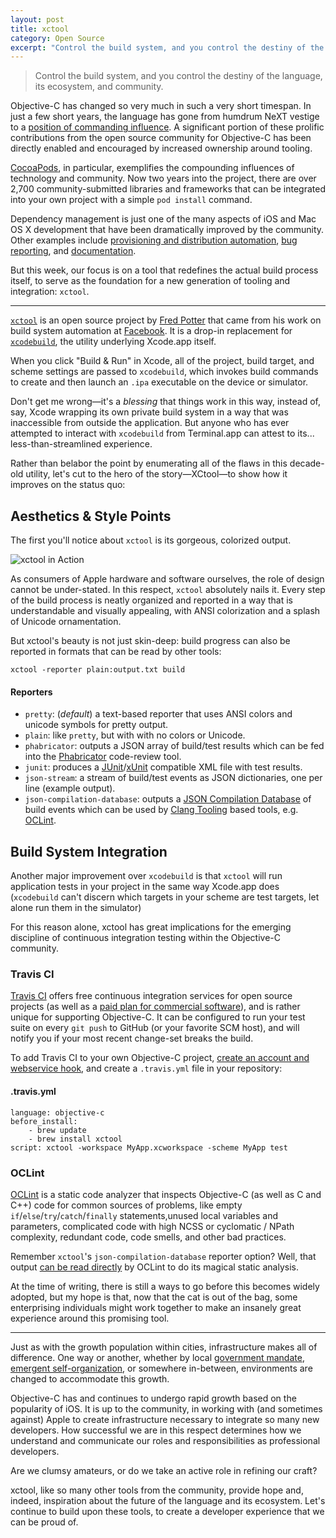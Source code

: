 ```yaml
---
layout: post
title: xctool
category: Open Source
excerpt: "Control the build system, and you control the destiny of the language, its ecosystem, and community."
---
```


> Control the build system, and you control the destiny of the language, its ecosystem, and community.

Objective-C has changed so very much in such a very short timespan. In just a few short years, the language has gone from humdrum NeXT vestige to a [position of commanding influence](http://www.tiobe.com/index.php/content/paperinfo/tpci/index.html). A significant portion of these prolific contributions from the open source community for Objective-C has been directly enabled and encouraged by increased ownership around tooling.

[CocoaPods](http://cocoapods.org), in particular, exemplifies the compounding influences of technology and community. Now two years into the project, there are over 2,700 community-submitted libraries and frameworks that can be integrated into your own project with a simple `pod install` command.

Dependency management is just one of the many aspects of iOS and Mac OS X development that have been dramatically improved by the community. Other examples include [provisioning and distribution automation](http://nomad-cli.com), [bug reporting](http://www.quickradar.com), and [documentation](http://cocoadocs.org).

But this week, our focus is on a tool that redefines the actual build process itself, to serve as the foundation for a new generation of tooling and integration: `xctool`.

* * *

[`xctool`](https://github.com/facebook/xctool) is an open source project by [Fred Potter](https://github.com/fpotter) that came from his work on build system automation at [Facebook](https://github.com/facebook). It is a drop-in replacement for [`xcodebuild`](https://developer.apple.com/library/mac/documentation/Darwin/Reference/ManPages/man1/xcodebuild.1.html), the utility underlying Xcode.app itself.

When you click "Build & Run" in Xcode, all of the project, build target, and scheme settings are passed to `xcodebuild`, which invokes build commands to create and then launch an `.ipa` executable on the device or simulator.

Don't get me wrong—it's a _blessing_ that things work in this way, instead of, say, Xcode wrapping its own private build system in a way that was inaccessible from outside the application. But anyone who has ever attempted to interact with `xcodebuild` from Terminal.app can attest to its... less-than-streamlined experience.

Rather than belabor the point by enumerating all of the flaws in this decade-old utility, let's cut to the hero of the story—XCtool—to show how it improves on the status quo:

## Aesthetics & Style Points

The first you'll notice about `xctool` is its gorgeous, colorized output.

![xctool in Action](http://nshipster.s3.amazonaws.com/xctool-example.gif)

As consumers of Apple hardware and software ourselves, the role of design cannot be under-stated. In this respect, `xctool` absolutely nails it. Every step of the build process is neatly organized and reported in a way that is understandable and visually appealing, with ANSI colorization and a splash of Unicode ornamentation.

But xctool's beauty is not just skin-deep: build progress can also be reported in formats that can be read by other tools:

    xctool -reporter plain:output.txt build

#### Reporters

- `pretty`: (_default_) a text-based reporter that uses ANSI colors and unicode symbols for pretty output.
- `plain`: like `pretty`, but with with no colors or Unicode.
- `phabricator`: outputs a JSON array of build/test results which can be fed into the [Phabricator](http://phabricator.org) code-review tool.
- `junit`: produces a [JUnit](http://junit.org)/[xUnit](http://xunit.codeplex.com) compatible XML file with test results.
- `json-stream`: a stream of build/test events as JSON dictionaries, one per line (example output).
- `json-compilation-database`: outputs a [JSON Compilation Database](http://clang.llvm.org/docs/JSONCompilationDatabase.html) of build events which can be used by [Clang Tooling](http://clang.llvm.org/docs/LibTooling.html) based tools, e.g. [OCLint](http://oclint.org).

## Build System Integration

Another major improvement over `xcodebuild` is that `xctool` will run application tests in your project in the same way Xcode.app does (`xcodebuild` can't discern which targets in your scheme are test targets, let alone run them in the simulator)

For this reason alone, xctool has great implications for the emerging discipline of continuous integration testing within the Objective-C community.

### Travis CI

[Travis CI](https://travis-ci.org) offers free continuous integration services for open source projects (as well as a [paid plan for commercial software](http://travis-ci.com)), and is rather unique for supporting Objective-C. It can be configured to run your test suite on every `git push` to GitHub (or your favorite SCM host), and will notify you if your most recent change-set breaks the build.

To add Travis CI to your own Objective-C project, [create an account and webservice hook](http://about.travis-ci.org/docs/user/getting-started/), and create a `.travis.yml` file in your repository:

#### .travis.yml

~~~{yaml}
language: objective-c
before_install:
    - brew update
    - brew install xctool
script: xctool -workspace MyApp.xcworkspace -scheme MyApp test
~~~

### OCLint

[OCLint](http://oclint.org) is a static code analyzer that inspects Objective-C (as well as C and C++) code for common sources of problems, like empty `if`/`else`/`try`/`catch`/`finally` statements,unused local variables and parameters, complicated code with high NCSS or cyclomatic / NPath complexity, redundant code, code smells, and other bad practices.

Remember `xctool`'s `json-compilation-database` reporter option? Well, that output [can be read directly](http://docs.oclint.org/en/dev/guide/xctool.html) by OCLint to do its magical static analysis.

At the time of writing, there is still a ways to go before this becomes widely adopted, but my hope is that, now that the cat is out of the bag, some enterprising individuals might work together to make an insanely great experience around this promising tool.

* * *

Just as with the growth population within cities, infrastructure makes all of difference. One way or another, whether by local [government mandate](http://en.wikipedia.org/wiki/Commissioners'_Plan_of_1811), [emergent self-organization](http://en.wikipedia.org/wiki/Kowloon_Walled_City), or somewhere in-between, environments are changed to accommodate this growth.

Objective-C has and continues to undergo rapid growth based on the popularity of iOS. It is up to the community, in working with (and sometimes against) Apple to create infrastructure necessary to integrate so many new developers. How successful we are in this respect determines how we understand and communicate our roles and responsibilities as professional developers.

Are we clumsy amateurs, or do we take an active role in refining our craft?

xctool, like so many other tools from the community, provide hope and, indeed, inspiration about the future of the language and its ecosystem. Let's continue to build upon these tools, to create a developer experience that we can be proud of.
